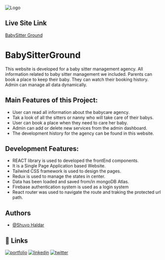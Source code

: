 
![Logo](https://i.ibb.co/x29FvrC/babysitter-logo.png)



## Live Site Link

 [BabySitter Ground](https://babysitter-ground.web.app/)



# BabySitterGround

This website is developed for a baby sitter management agency. All information related to baby sitter management we included. Parents can book a place to keep their baby. They can watch their booking history. Admin can manage all data dynamically.



## Main Features of this Project:

- User can read all information about the babycare agency.
- Tak a look of all the sitters or nanny who will take care of their babys.
- User can book a place when they need to care her baby.
- Admin can add or delete new services from the admin dashboard.
- The development history for the agency can be found in this website.

## Development Features:
- REACT library is used to developed the frontEnd components.
- It is a Single Page Application based Website. 
- Tailwind CSS framework is used to design the pages.
- Redux is used to manage the states in center.
- Data has been loaded and saved from/in mongoDB Atlas. 
- Firebase authentication system is used as a login system 
- React router was used to navigate the route and traking the protected url path.



## Authors

- [@Shuvo Haldar](https://github.com/shuvo-h)


## 🔗 Links
[![portfolio](https://img.shields.io/badge/my_portfolio-000?style=for-the-badge&logo=ko-fi&logoColor=white)](https://www.shuvohaldar.com/)
[![linkedin](https://img.shields.io/badge/linkedin-0A66C2?style=for-the-badge&logo=linkedin&logoColor=white)](https://www.linkedin.com/in/shuvo-haldar/)
[![twitter](https://img.shields.io/badge/twitter-1DA1F2?style=for-the-badge&logo=twitter&logoColor=white)](https://twitter.com/)

